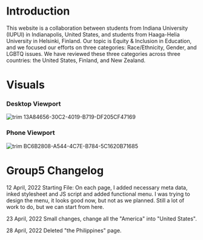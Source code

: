 # Introduction
This website is a collaboration between students from Indiana University (IUPUI) in Indianapolis, United States, and students from Haaga-Helia University in Helsinki, Finland. Our topic is Equity & Inclusion in Education, and we focused our efforts on three categories: Race/Ethnicity, Gender, and LGBTQ issues. We have reviewed these three categories across three countries: the United States, Finland, and New Zealand.


# Visuals

### Desktop Viewport
![trim 13A84656-30C2-4019-B719-DF205CF47169](https://github.com/qian-27/Collaboration-Website/assets/83451817/6338e8c5-36b9-437d-8a43-8996ff405813)

### Phone Viewport
![trim BC6B2808-A544-4C7E-B784-5C1620B71685](https://github.com/qian-27/Collaboration-Website/assets/83451817/cb88544c-c9fa-4031-b761-3e1c52b09854)


# Group5 Changelog

12 April, 2022
Starting File:
On each page, I added necessary meta data, inked stylesheet and JS script and added functional menu. I was trying to design the menu, it looks good now, but not as we planned. Still a lot of work to do, but we can start from here.

23 April, 2022
Small changes, change all the "America" into "United States".

28 April, 2022
Deleted "the Philippines" page.
